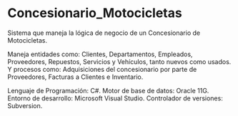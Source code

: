 # Concesionario_Motocicletas

Sistema que maneja la lógica de negocio de un Concesionario de Motocicletas.

Maneja entidades como: Clientes, Departamentos, Empleados, Proveedores, Repuestos, Servicios y Vehículos, tanto nuevos como usados.
Y procesos como: Adquisiciones del concesionario por parte de Proveedores, Facturas a Clientes e Inventario.

Lenguaje de Programación: C#.
Motor de base de datos: Oracle 11G.
Entorno de desarrollo: Microsoft Visual Studio.
Controlador de versiones: Subversion.
